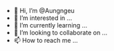 - 👋 Hi, I’m @Aungngeu
- 👀 I’m interested in ...
- 🌱 I’m currently learning ...
- 💞️ I’m looking to collaborate on ...
- 📫 How to reach me ...

<!---
Aungngeu/Aungngeu is a ✨ special ✨ repository because its `README.md` (this file) appears on your GitHub profile.
You can click the Preview link to take a look at your changes.
--->
